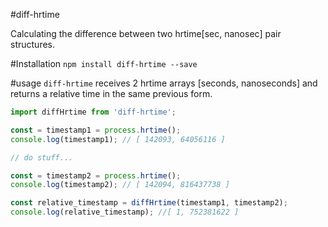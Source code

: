 #diff-hrtime

Calculating the difference between two hrtime[sec, nanosec] pair structures.

#Installation
```npm install diff-hrtime --save```

#usage
```diff-hrtime``` receives 2 hrtime arrays [seconds, nanoseconds] and returns a relative time in the same previous form.

```javascript
import diffHrtime from 'diff-hrtime';

const = timestamp1 = process.hrtime();
console.log(timestamp1); // [ 142093, 64056116 ]

// do stuff...

const = timestamp2 = process.hrtime();
console.log(timestamp2); // [ 142094, 816437738 ]

const relative_timestamp = diffHrtime(timestamp1, timestamp2);
console.log(relative_timestamp); //[ 1, 752381622 ]
